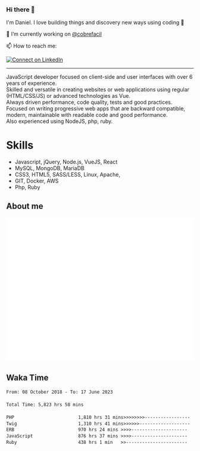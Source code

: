 ### Hi there 👋

I'm Daniel. I love building things and discovery new ways using coding :raised_hands: 

🔭 I’m currently working on [@cobrefacil](https://www.cobrefacil.com.br/)

📫 How to reach me:

[![Connect on LinkedIn](https://img.shields.io/badge/--linkedin?label=LinkedIn&logo=LinkedIn&style=social)](https://www.linkedin.com/in/daniel-cerverizzo/)

---

JavaScript developer focused on client-side and user interfaces with over 6 years of experience.  
Skilled and versatile in creating websites or web applications using regular (HTML/CSS/JS) or advanced technologies as Vue.  
Always driven performance, code quality, tests and good practices.  
 Focused on writing progressive web apps that are backward compatible, modern, maintainable with readable code and good performance.  
Also experienced using NodeJS, php, ruby. 


# Skills

 - Javascript, jQuery, Node.js, VueJS, React
 - MySQL, MongoDB, MariaDB    
 - CSS3, HTML5, SASS/LESS,  Linux, Apache,
 - GIT, Docker, AWS
 - Php, Ruby

## About me

![Metrics](/github-metrics.svg)

## Waka Time

<!--START_SECTION:waka-->

```txt
From: 08 October 2018 - To: 17 June 2023

Total Time: 5,823 hrs 58 mins

PHP                        1,810 hrs 31 mins>>>>>>>>-----------------   31.09 %
Twig                       1,310 hrs 41 mins>>>>>>-------------------   22.51 %
ERB                        970 hrs 24 mins >>>>---------------------   16.66 %
JavaScript                 876 hrs 37 mins >>>>---------------------   15.05 %
Ruby                       438 hrs 1 min   >>-----------------------   07.52 %
```

<!--END_SECTION:waka-->

